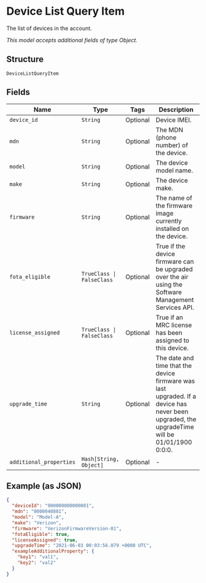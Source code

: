 
# Device List Query Item

The list of devices in the account.

*This model accepts additional fields of type Object.*

## Structure

`DeviceListQueryItem`

## Fields

| Name | Type | Tags | Description |
|  --- | --- | --- | --- |
| `device_id` | `String` | Optional | Device IMEI. |
| `mdn` | `String` | Optional | The MDN (phone number) of the device. |
| `model` | `String` | Optional | The device model name. |
| `make` | `String` | Optional | The device make. |
| `firmware` | `String` | Optional | The name of the firmware image currently installed on the device. |
| `fota_eligible` | `TrueClass \| FalseClass` | Optional | True if the device firmware can be upgraded over the air using the Software Management Services API. |
| `license_assigned` | `TrueClass \| FalseClass` | Optional | True if an MRC license has been assigned to this device. |
| `upgrade_time` | `String` | Optional | The date and time that the device firmware was last upgraded. If a device has never been upgraded, the upgradeTime will be 01/01/1900 0:0:0. |
| `additional_properties` | `Hash[String, Object]` | Optional | - |

## Example (as JSON)

```json
{
  "deviceId": "900000000000001",
  "mdn": "0000040881",
  "model": "Model-A",
  "make": "Verizon",
  "firmware": "VerizonFirmwareVersion-01",
  "fotaEligible": true,
  "licenseAssigned": true,
  "upgradeTime": "2021-06-03 00:03:56.079 +0000 UTC",
  "exampleAdditionalProperty": {
    "key1": "val1",
    "key2": "val2"
  }
}
```


